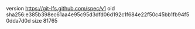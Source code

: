version https://git-lfs.github.com/spec/v1
oid sha256:e385b398ec61aa4e95c95d3dfd06d192c1f684e22f50c45bb1fb94f50dda7d0d
size 81765
